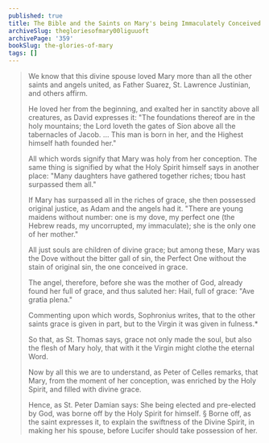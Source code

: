 ```yaml
---
published: true
title: The Bible and the Saints on Mary's being Immaculately Conceived
archiveSlug: thegloriesofmary00liguuoft
archivePage: '359'
bookSlug: the-glories-of-mary
tags: []
---
```


> We know that this divine spouse loved Mary more than all the other saints and angels united, as Father Suarez, St. Lawrence Justinian, and others affirm.
>
> He loved her from the beginning, and exalted her in sanctity above all creatures, as David expresses it: "The foundations thereof are in the holy mountains; the Lord loveth the gates of Sion above all the tabernacles of Jacob. ... This man is born in her, and the Highest himself hath founded her."
>
> All which words signify that Mary was holy from her conception. The same thing is signified by what the Holy Spirit himself says in another place: "Many daughters have gathered together riches; tbou hast surpassed them all."
>
> If Mary has surpassed all in the riches of grace, she then possessed original justice, as Adam and the angels had it. "There are young maidens without number: one is my dove, my perfect one (the Hebrew reads, my uncorrupted, my immaculate); she is the only one of her mother."
>
> All just souls are children of divine grace; but among these, Mary was the Dove without the bitter gall of sin, the Perfect One without the stain of original sin, the one conceived in grace.
> 
> The angel, therefore, before she was the mother of God, already found her full of grace, and thus saluted her: Hail, full of grace: "Ave gratia plena."
>
> Commenting upon which words, Sophronius writes, that to the other saints grace is given in part, but to the Virgin it was given in fulness.*
>
> So that, as St. Thomas says, grace not only made the soul, but also the flesh of Mary holy, that with it the Virgin might clothe the eternal Word.
>
> Now by all this we are to understand, as Peter of Celles remarks, that Mary, from the moment of her conception, was enriched by the Holy Spirit, and filled with divine grace.
>
> Hence, as St. Peter Damian says: She being elected and pre-elected by God, was borne off by the Holy Spirit for himself. § Borne off, as the saint expresses it, to explain the swiftness of the Divine Spirit, in making her his spouse, before Lucifer should take possession of her.
